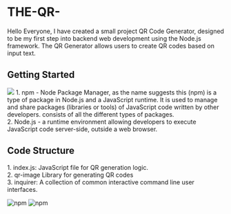 # THE-QR-
Hello Everyone, I have created a small project QR Code Generator, designed to be my first step into backend web development using the Node.js framework. The QR Generator allows users to create QR codes based on input text. 

<h2>Getting Started</h2>



<img src="https://miro.medium.com/v2/resize:fit:1400/1*y5YLuOKO5XM7MOzve6XsDQ.png">
1. npm - Node Package Manager, as the name suggests this (npm) is a type of package in Node.js and a JavaScript runtime. It is used to manage and share packages (libraries or tools) of JavaScript code written by other developers. consists of all the different types of packages. 
</br>
2. Node.js - a runtime environment allowing developers to execute JavaScript code server-side, outside a web browser. 
<h2>Code Structure</h2>
1. index.js: JavaScript file for QR generation logic.
</br>
2. qr-image Library for generating QR codes
</br>
3. inquirer: A collection of common interactive command line user interfaces.


![npm](https://img.shields.io/npm/v/qr-image?logo=npm)
![npm](https://img.shields.io/npm/v/inquirer?logo=npm)



